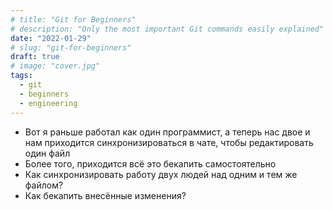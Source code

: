 ```yaml
---
# title: "Git for Beginners"
# description: "Only the most important Git commands easily explained"
date: "2022-01-29"
# slug: "git-for-beginners"
draft: true
# image: "cover.jpg"
tags:
  - git
  - beginners
  - engineering
---
```


* Вот я раньше работал как один программист, а теперь нас двое и нам приходится синхронизироваться в чате, чтобы редактировать один файл
* Более того, приходится всё это бекапить самостоятельно
* Как синхронизировать работу двух людей над одним и тем же файлом?
* Как бекапить внесённые изменения?

